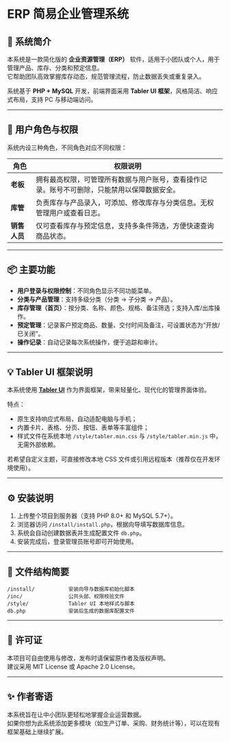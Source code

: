 # ERP 简易企业管理系统

## 🧭 系统简介

本系统是一款简化版的 **企业资源管理（ERP）** 软件，适用于小团队或个人，用于管理产品、库存、分类和预定信息。  
它帮助团队高效掌握库存动态，规范管理流程，防止数据丢失或重复录入。

系统基于 **PHP + MySQL** 开发，前端界面采用 **Tabler UI 框架**，风格简洁、响应式布局，支持 PC 与移动端访问。

---

## 👥 用户角色与权限

系统内设三种角色，不同角色对应不同权限：

| 角色       | 权限说明                                           |
| -------- | ---------------------------------------------- |
| **老板**   | 拥有最高权限，可管理所有数据与用户账号，查看操作记录。账号不可删除，只能禁用以保障数据安全。 |
| **库管**   | 负责库存与产品录入，可添加、修改库存与分类信息。无权管理用户或查看日志。           |
| **销售人员** | 仅可查看库存与预定信息，支持多条件筛选，方便快速查询商品状态。                |

---

## 📦 主要功能

- **用户登录与权限控制**：不同角色显示不同功能菜单。  
- **分类与产品管理**：支持多级分类（分类 → 子分类 → 产品）。  
- **库存管理（首页）**：按分类、名称、颜色、规格、备注筛选；支持入库/出库操作。  
- **预定管理**：记录客户预定商品、数量、交付时间及备注，可设置状态为“开放/已关闭”。  
- **操作记录**：自动记录每次系统操作，便于追踪和审计。  

---

## 💡 Tabler UI 框架说明

本系统使用 [**Tabler UI**](https://tabler.io) 作为界面框架，带来轻量化、现代化的管理界面体验。  

特点：

- 原生支持响应式布局，自动适配电脑与手机；
- 内置卡片、表格、分页、按钮、表单等丰富组件；
- 样式文件在系统本地 `/style/tabler.min.css` 与 `/style/tabler.min.js` 中，无需外部依赖。

若希望自定义主题，可直接修改本地 CSS 文件或引用远程版本（推荐仅在开发环境使用）。

---

## ⚙️ 安装说明

1. 上传整个项目到服务器（支持 PHP 8.0+ 和 MySQL 5.7+）。  
2. 浏览器访问 `/install/install.php`，根据向导填写数据库信息。  
3. 系统会自动创建数据表并生成配置文件 `db.php`。  
4. 安装完成后，登录管理员账号即可开始使用。

---

## 🧱 文件结构简要

```
/install/           安装向导与数据库初始化脚本  
/inc/               公共头部、权限校验文件  
/style/             Tabler UI 本地样式与脚本  
db.php              安装后生成的数据库配置文件  
```

---

## 📜 许可证

本项目可自由使用与修改，发布时请保留原作者及版权声明。  
建议采用 MIT License 或 Apache 2.0 License。

---

## ✨ 作者寄语

本系统旨在让中小团队更轻松地掌握企业运营数据。  
如果你想为此系统添加更多模块（如生产订单、采购、财务统计等），可以在现有框架基础上继续扩展。
